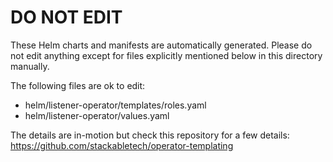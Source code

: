 # DO NOT EDIT

These Helm charts and manifests are automatically generated.
Please do not edit anything except for files explicitly mentioned below in this
directory manually.

The following files are ok to edit:

- helm/listener-operator/templates/roles.yaml
- helm/listener-operator/values.yaml

The details are in-motion but check this repository for a few details:
<https://github.com/stackabletech/operator-templating>
